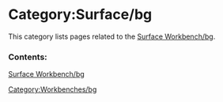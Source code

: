 # Category:Surface/bg
This category lists pages related to the [Surface Workbench/bg](Surface_Workbench/bg.md).

### Contents:

[Surface Workbench/bg](Surface_Workbench/bg.md)

[Category:Workbenches/bg](Category:Workbenches/bg.md)
